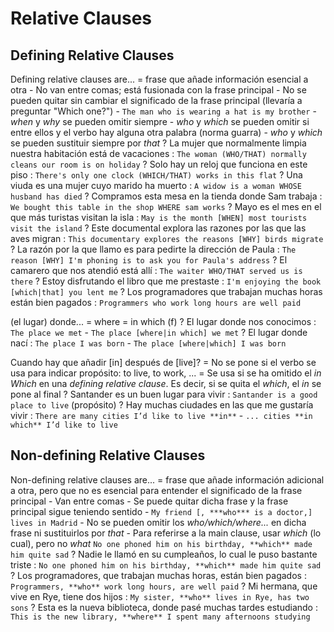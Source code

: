 # Relative Clauses

## Defining Relative Clauses

Defining relative clauses are...
    = frase que añade información esencial a otra
    - No van entre comas; está fusionada con la frase principal
    - No se pueden quitar sin cambiar el significado de la frase principal (llevaría a preguntar "Which one?")
    - `The man who is wearing a hat is my brother`
    - _when_ y _why_ se pueden omitir siempre
    - _who_ y _which_ se pueden omitir si entre ellos y el verbo hay alguna otra palabra (norma guarra)
    - _who_ y _which_ se pueden sustituir siempre por _that_
    ? La mujer que normalmente limpia nuestra habitación está de vacaciones : `The woman (WHO/THAT) normally cleans our room is on holiday`
    ? Solo hay un reloj que funciona en este piso : `There's only one clock (WHICH/THAT) works in this flat`
    ? Una viuda es una mujer cuyo marido ha muerto : `A widow is a woman WHOSE husband has died`
    ? Compramos esta mesa en la tienda donde Sam trabaja : `We bought this table in the shop WHERE sam works`
    ? Mayo es el mes en el que más turistas visitan la isla : `May is the month [WHEN] most tourists visit the island`
    ? Este documental explora las razones por las que las aves migran : `This documentary explores the reasons [WHY] birds migrate`
    ? La razón por la que llamo es para pedirte la dirección de Paula : `The reason [WHY] I'm phoning is to ask you for Paula's address`
    ? El camarero que nos atendió está allí : `The waiter WHO/THAT served us is there`
    ? Estoy disfrutando el libro que me prestaste : `I'm enjoying the book [which|that] you lent me`
    ? Los programadores que trabajan muchas horas están bien pagados : `Programmers who work long hours are well paid`

(el lugar) donde...
    = where
    = in which (f)
    ? El lugar donde nos conocimos : `The place we met` - `The place [where|in which] we met`
    ? El lugar donde nací : `The place I was born` - `The place [where|which] I was born`

Cuando hay que añadir [in] después de [live]?
    = No se pone si el verbo se usa para indicar propósito: to live, to work, ...
    = Se usa si se ha omitido el *in Which* en una _defining relative clause_. Es decir, si se quita el _which_, el _in_ se pone al final
    ? Santander es un buen lugar para vivir : `Santander is a good place to live` (propósito)
    ? Hay muchas ciudades en las que me gustaría vivir : `There are many cities I’d like to live **in**` - `... cities **in which** I’d like to live`


## Non-defining Relative Clauses

Non-defining relative clauses are...
    = frase que añade información adicional a otra, pero que no es esencial para entender el significado de la frase principal
    - Van entre comas
    - Se puede quitar dicha frase y la frase principal sigue teniendo sentido
    - `My friend [, ***who*** is a doctor,] lives in Madrid`
    - No se pueden omitir los _who/which/where..._ en dicha frase ni sustituirlos por _that_
    - Para referirse a la main clause, usar _which_ (lo cual), pero no _what_ `No one phoned him on his birthday, **which** made him quite sad`
    ? Nadie le llamó en su cumpleaños, lo cual le puso bastante triste : `No one phoned him on his birthday, **which** made him quite sad`
    ? Los programadores, que trabajan muchas horas, están bien pagados : `Programmers, **who** work long hours, are well paid`
    ? Mi hermana, que vive en Rye, tiene dos hijos : `My sister, **who** lives in Rye, has two sons`
    ? Esta es la nueva biblioteca, donde pasé muchas tardes estudiando : `This is the new library, **where** I spent many afternoons studying`
